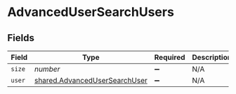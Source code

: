 # AdvancedUserSearchUsers


## Fields

| Field                                                                                 | Type                                                                                  | Required                                                                              | Description                                                                           | Example                                                                               |
| ------------------------------------------------------------------------------------- | ------------------------------------------------------------------------------------- | ------------------------------------------------------------------------------------- | ------------------------------------------------------------------------------------- | ------------------------------------------------------------------------------------- |
| `size`                                                                                | *number*                                                                              | :heavy_minus_sign:                                                                    | N/A                                                                                   | 1                                                                                     |
| `user`                                                                                | [shared.AdvancedUserSearchUser](../../../sdk/models/shared/advancedusersearchuser.md) | :heavy_minus_sign:                                                                    | N/A                                                                                   |                                                                                       |